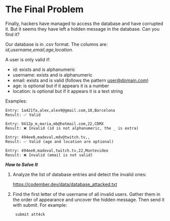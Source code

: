 # The Final Problem

Finally, hackers have managed to access the database and have corrupted it. But it seems they have left a hidden message in the database. Can you find it?

Our database is in .csv format. The columns are: _id,username,email,age,location._

A user is only valid if:

- id: exists and is alphanumeric
- username: exists and is alphanumeric
- email: exists and is valid (follows the pattern user@domain.com)
- age: is optional but if it appears it is a number
- location: is optional but if it appears it is a text string

Examples:

    Entry: 1a421fa,alex,alex9@gmail.com,18,Barcelona
    Result: ✅ Valid

    Entry: 9412p_m,maria,mb@hotmail.com,22,CDMX
    Result: ❌ Invalid (id is not alphanumeric, the _ is extra)

    Entry: 494ee0,madeval,mdv@twitch.tv,,
    Result: ✅ Valid (age and location are optional)

    Entry: 494ee0,madeval,twitch.tv,22,Montevideo
    Result: ❌ Invalid (email is not valid)

**_How to Solve It_**

1. Analyze the list of database entries and detect the invalid ones:
   
   https://codember.dev/data/database_attacked.txt

2. Find the first letter of the username of all invalid users. Gather them in the order of appearance and uncover the hidden message. Then send it with submit. For example:

        submit att4ck